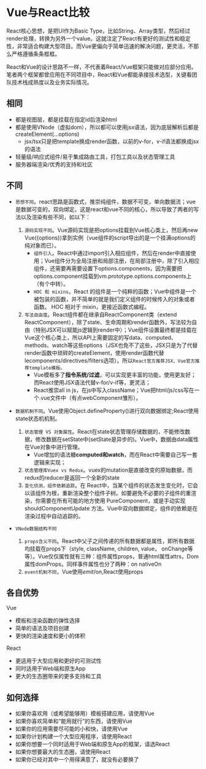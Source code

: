 # Vue与React比较
React核心思想，是把UI作为Basic Type，比如String、Array类型，然后经过render处理，转换为另外一个value。这就注定了React有更好的测试性和稳定性，非常适合构建大型项目。而Vue更偏向于简单迅速的解决问题，更灵活，不那么严格遵循条条框框。

React和Vue的设计思路不一样，不代表着React/Vue框架只能做对应部分应用。笔者两个框架都曾应用在不同项目中，React和Vue都能承接技术选型，关键看团队技术栈成熟度以及业务实际情况。

## 相同

* 都是视图层，都是挂载在指定id后渲染html
* 都是使用VNode（虚拟dom），所以都可以使用jsx语法，因为底层解析后都是createElement(...options)
    * jsx/tsx只是把template换成render函数，以前的v-for，v-if语法都换成jsx的语法
* 轻量级/响应式组件/易于集成路由工具，打包工具以及状态管理工具
* 服务器端渲染/优秀的支持和社区

## 不同

* `思想不同`。react思路是函数式，推崇纯组件，数据不可变，单向数据流；vue是数据可变的，双向绑定。这是react和vue不同的核心，所以导致了两者的写法以及渲染有些不同，如以下：
    1. `源码实现不同`。Vue源码实现是把options挂载到Vue核心类上，然后再new Vue({options})拿到实例（vue组件的script导出的是一个挂满options的纯对象而已）。
        * `组件引入`。React中通过import引入相应组件，然后在render中直接使用；Vue组件分为全局注册和局部注册，在局部注册中，除了引入相应组件，还需要再需要设置下options.components，因为需要把options.component挂载到vm.prototype.options.components上（有个中转）。
        * `HOC 和 mixins`。React 的组件是一个纯粹的函数；Vue中组件是一个被包装的函数，并不简单的就是我们定义组件的时候传入的对象或者函数。 HOC 相对于 mixin，更接近函数式编程。
    2. `写法自由度`。React组件都在继承自ReactComponent类（extend ReactComponent），除了state、生命周期和render函数外，写法较为自由（特别JSX可以赋能js逻辑到render中）；Vue组件设置最终都是挂载在Vue这个核心类上，所以API上需要固定的写data、computed、methods、watch等这些options（JSX也免不了这些，JSX只是为了代替render函数中琐碎的createElement，使用render函数代替lecomponents/directives/filters选项）。所以`React官方推荐JSX、Vue官方推荐template模板。`
        * Vue模板多了**指令系统/过滤**，可以实现更丰富的功能，使用更友好；而React使用JSX语法代替v-for/v-if等，更灵活；
        * React推崇all in js，在js中写入className；Vue把html/js/css写在一个.vue文件中（有点webComponent雏形）。

* `数据机制不同`。Vue使用Object.defineProperty()进行双向数据绑定;React使用state状态机机制。
    1. `状态管理 VS 对象属性`。React在state状态管理存储数据的，不能修改数据，修改数据在setState中(setState是异步的)。Vue中，数据由data属性在Vue对象中进行管理。
        * Vue增加的语法糖**computed和watch**，而在React中需要自己写一套逻辑来实现；
    2. `状态管理库Vuex vs Redux`。vuex的mutation是直接改变的原始数据，而redux的reducer是返回一个全新的state
    3. `变化侦测，组件依赖追踪`。在 React中，当某个组件的状态发生变化时，它会以该组件为根，重新渲染整个组件子树。如要避免不必要的子组件的重渲染，你需要在所有可能的地方使用 PureComponent，或是手动实现 shouldComponentUpdate 方法。Vue中双向数据绑定，组件的依赖是在渲染过程中自动追踪的。

* `VNode数据结构不同`
    1. `props含义不同`。React中父子之间传递的所有数据都是属性，即所有数据均挂载在props下（style, className, children, value， onChange等等）。Vue仅仅属性就有三种：组件属性props，普通html属性attrs，Dom属性domProps。同样事件属性也分了两种：on nativeOn
    2. `event机制不同`，Vue使用$emit/$on,React使用props

## 各自优势

Vue
* 模板和渲染函数的弹性选择
* 简单的语法及项目创建
* 更快的渲染速度和更小的体积

React
* 更适用于大型应用和更好的可测试性
* 同时适用于Web端和原生App
* 更大的生态圈带来的更多支持和工具

## 如何选择
* 如果你喜欢用（或希望能够用）模板搭建应用，请使用Vue
* 如果你喜欢简单和“能用就行”的东西，请使用Vue
* 如果你的应用需要尽可能的小和快，请使用Vue
* 如果你计划构建一个大型应用程序，请使用React
* 如果你想要一个同时适用于Web端和原生App的框架，请选React
* 如果你想要最大的生态圈，请使用React
* 如果你已经对其中一个用得满意了，就没有必要换了
